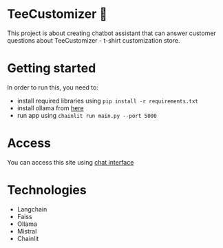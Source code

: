 # TeeCustomizer 👕
This project is about creating chatbot assistant that can answer customer questions about TeeCustomizer - t-shirt customization store.

# Getting started
In order to run this, you need to:
- install required libraries using `pip install -r requirements.txt`
- install ollama from [here](https://ollama.com/download/windows)
- run app using `chainlit run main.py --port 5000`

# Access
You can access this site using [chat interface]( https://7f5c-46-172-71-187.ngrok-free.app )

# Technologies
- Langchain
- Faiss
- Ollama
- Mistral
- Chainlit
